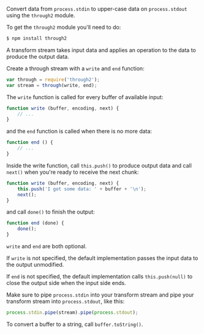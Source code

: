Convert data from `process.stdin` to upper-case data on `process.stdout`
using the `through2` module.

To get the `through2` module you'll need to do:
```sh
$ npm install through2
```
A transform stream takes input data and applies an operation to the data to
produce the output data.

Create a through stream with a `write` and `end` function:

```js
var through = require('through2');
var stream = through(write, end);
```

The `write` function is called for every buffer of available input:

```js
function write (buffer, encoding, next) {
    // ...
}
```

and the `end` function is called when there is no more data:

```js
function end () {
    // ...
}
```

Inside the write function, call `this.push()` to produce output data and call
`next()` when you're ready to receive the next chunk:

```js
function write (buffer, encoding, next) {
    this.push('I got some data: ' + buffer + '\n');
    next();
}
```

and call `done()` to finish the output:

```js
function end (done) {
    done();
}
```

`write` and `end` are both optional.

If `write` is not specified, the default implementation passes the input data to
the output unmodified.

If `end` is not specified, the default implementation calls `this.push(null)`
to close the output side when the input side ends.

Make sure to pipe `process.stdin` into your transform stream
and pipe your transform stream into `process.stdout`, like this:

```js
process.stdin.pipe(stream).pipe(process.stdout);
```

To convert a buffer to a string, call `buffer.toString()`.
